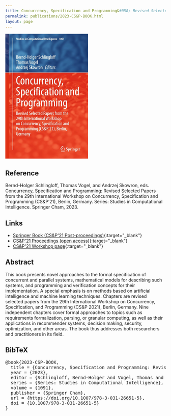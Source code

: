 ```yaml
---
title: Concurrency, Specification and Programming&#058; Revised Selected Papers from the 29th International Workshop on Concurrency, Specification and Programming (CS&P’21), Berlin, Germany
permalink: publications/2023-CS&P-BOOK.html
layout: page
---
```


<div class="pic_right">
<img src="/assets/img/2023-CSP-BOOK-Cover.webp" alt="Me" width="260px"/>
</div>

## Reference
Bernd-Holger Schlingloff, Thomas Vogel, and Andrzej Skowron, eds. Concurrency, Specification and Programming: Revised Selected Papers from the 29th International Workshop on Concurrency, Specification and Programming (CS&P’21), Berlin, Germany. Series: Studies in Computational Intelligence. Springer Cham, 2023.

## Links
* [Springer Book (CS&P'21 Post-proceedings)](https://doi.org/10.1007/978-3-031-26651-5){:target="_blank"}
* [CS&P'21 Proceedings (open access)](http://ceur-ws.org/Vol-2951/){:target="_blank"}
* [CS&P'21 Workshop page](https://www2.informatik.hu-berlin.de/csp2021/){:target="_blank"}


## Abstract
This book presents novel approaches to the formal specification of concurrent and parallel systems, mathematical models for describing such systems, and programming and verification concepts for their implementation. A special emphasis is on methods based on artificial intelligence and machine learning techniques. Chapters are revised selected papers from the 29th International Workshop on Concurrency, Specification, and Programming (CS&P 2021), Berlin, Germany. Nine independent chapters cover formal approaches to topics such as requirements formalization, parsing, or granular computing, as well as their applications in recommender systems, decision making, security, optimization, and other areas. The book thus addresses both researchers and practitioners in its field.

## BibTeX

<div class="bibtex">
<pre>@book{2023-CSP-BOOK,
  title = {Concurrency, Specification and Programming: Revised Selected Papers from the 29th International Workshop on Concurrency, Specification and Programming (CS\&P'21), Berlin, Germany},
  year = {2023},
  editor = {Schlingloff, Bernd-Holger and Vogel, Thomas and Skowron, Andrzej},
  series = {Series: Studies in Computational Intelligence},
  volume = {1091},
  publisher = {Springer Cham},
  url = {https://doi.org/10.1007/978-3-031-26651-5},
  doi = {10.1007/978-3-031-26651-5}
}
</pre>
</div>
